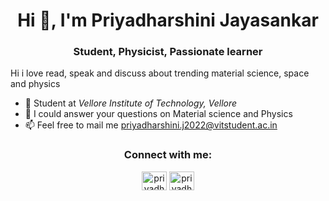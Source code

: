  

 <h1 align="center">Hi 👋, I'm Priyadharshini  Jayasankar</h1>
<h3 align="center">Student, Physicist, Passionate learner</h3>

Hi i love read, speak and discuss about trending material science, space and physics 

- 🌱 Student at *Vellore Institute of Technology, Vellore*  
- 💬 I could answer your questions on  Material science and Physics
- 📫 Feel free to mail me [priyadharshini.j2022@vitstudent.ac.in](mailto:priyadharshini.j2022@vitstudent.ac.in)

<h3 align="center">Connect with me:</h3>
<p align="center">
<a href="https://www.linkedin.com/in/priyadharshini-jayasankar-0b0338247" target="blank"><img align="center" src="https://raw.githubusercontent.com/rahuldkjain/github-profile-readme-generator/master/src/images/icons/Social/linked-in-alt.svg" alt="priyadharshini" height="30" width="40" /></a>
<a href="https://instagram.com/pd_priyajai?igshid=Y2M0YTlkZGNmOQ==" target="blank"><img align="center" src="https://raw.githubusercontent.com/rahuldkjain/github-profile-readme-generator/master/src/images/icons/Social/instagram.svg" alt="priyadharshini" height="30" width="40" /></a>
</p>
 



 
